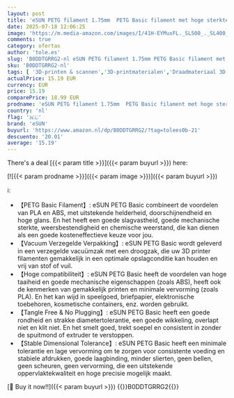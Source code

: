 ```yaml
---
layout: post
title: 'eSUN PETG filament 1.75mm  PETG Basic filament met hoge sterktegraad  1KG spoel  2.2 LBS  3D print filament voor 3D printers  Effen wit  1KG '
date: 2025-07-18 12:06:25
image: 'https://m.media-amazon.com/images/I/41H-EYMuxFL._SL500_._SL400_.jpg'
comments: true
category: ofertas
author: 'tole.es'
slug: 'B0DDTGRRG2-nl eSUN PETG filament 1.75mm PETG Basic filament met hoge...'
sku: 'B0DDTGRRG2-nl'
tags: [ '3D-printen & scannen','3D-printmaterialen','Draadmateriaal 3D-printers','Zakelijk, industrie & wetenschap','esun','🇳🇱', ]
actualPrice: 15.19 EUR
currency: EUR
price: 15.19
comparePrice: 18.99 EUR
prodname: 'eSUN PETG filament 1.75mm  PETG Basic filament met hoge sterktegraad  1KG spoel  2.2 LBS  3D print filament voor 3D printers  Effen wit  1KG '
country: 'nl'
flag: '🇳🇱'
brand: 'eSUN'
buyurl: 'https://www.amazon.nl/dp/B0DDTGRRG2/?tag=tolees0b-21'
descuento: '20.01'
average: '15.19'
---
```


There's a deal [{{< param title >}}]({{< param buyurl >}})  here:

[![{{< param prodname >}}]({{< param image >}})]({{< param buyurl >}})

ℹ️:

- 【PETG Basic Filament】: eSUN PETG Basic combineert de voordelen van PLA en ABS, met uitstekende helderheid, doorschijnendheid en hoge glans. En het heeft een goede slagvastheid, goede mechanische sterkte, weersbestendigheid en chemische weerstand, die kan dienen als een goede kosteneffectieve keuze voor jou.
- 【Vacuum Verzegelde Verpakking】: eSUN PETG Basic wordt geleverd in een verzegelde vacuümzak met een droogzak, die uw 3D printer filamenten gemakkelijk in een optimale opslagconditie kan houden en vrij van stof of vuil.
- 【Hoge compatibiliteit】: eSUN PETG Basic heeft de voordelen van hoge taaiheid en goede mechanische eigenschappen (zoals ABS), heeft ook de kenmerken van gemakkelijk printen en minimale vervorming (zoals PLA). En het kan wijd in speelgoed, briefpapier, elektronische toebehoren, kosmetische containers, enz. worden gebruikt.
- 【Tangle Free & No Plugging】: eSUN PETG Basic heeft een goede rondheid en strakke diametertolerantie, een goede wikkeling, overlapt niet en klit niet. En het smelt goed, trekt soepel en consistent in zonder de spuitmond of extruder te verstoppen.
- 【Stable Dimensional Tolerance】: eSUN PETG Basic heeft een minimale tolerantie en lage vervorming om te zorgen voor consistente voeding en stabiele afdrukken, goede laagbinding, minder slierten, geen bellen, geen scheuren, geen vervorming, die een uitstekende oppervlaktekwaliteit en hoge precisie mogelijk maakt.

[🛒 Buy it now!!]({{< param buyurl >}})
{{<world>}}B0DDTGRRG2{{</world>}}
